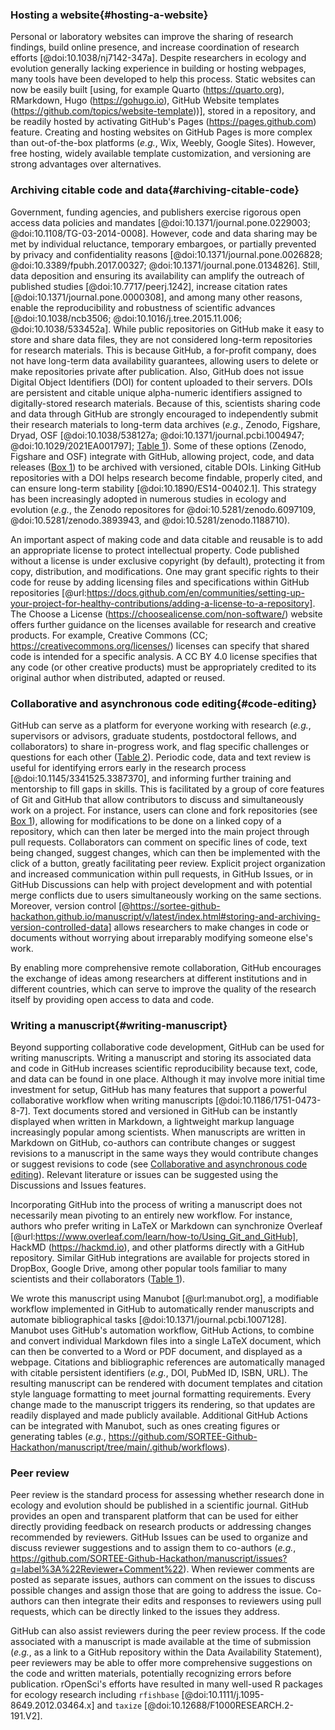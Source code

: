<!--## GitHub in EcoEvo examples (Part 2)-->

### Hosting a website{#hosting-a-website}

<!--*Contributors to this section: Rob Crystal-Ornelas, Emma Hudgins*   -->
Personal or laboratory websites can improve the sharing of research findings, build online presence, and increase coordination of research efforts [@doi:10.1038/nj7142-347a].
Despite researchers in ecology and evolution generally lacking experience in building or hosting webpages, many tools have been developed to help this process.
Static websites can now be easily built [using, for example Quarto (<https://quarto.org>), RMarkdown, Hugo (<https://gohugo.io>), GitHub Website templates (<https://github.com/topics/website-template>))], stored in a repository, and be readily hosted by activating GitHub's Pages (<https://pages.github.com>) feature.
Creating and hosting websites on GitHub Pages is more complex than out-of-the-box platforms (_e.g._, Wix, Weebly, Google Sites).
However, free hosting, widely available template customization, and versioning are strong advantages over alternatives.

### Archiving citable code and data{#archiving-citable-code}

<!--*Contributors to this section: Rob Crystal-Ornelas, Emma Hudgins, Dylan Gomes, PHPB*-->

Government, funding agencies, and publishers exercise rigorous open access data policies and mandates [@doi:10.1371/journal.pone.0229003; @doi:10.1108/TG-03-2014-0008].
However, code and data sharing may be met by individual reluctance, temporary embargoes, or partially prevented by privacy and confidentiality reasons [@doi:10.1371/journal.pone.0026828; @doi:10.3389/fpubh.2017.00327; @doi:10.1371/journal.pone.0134826].
Still, data deposition and ensuring its availability can amplify the outreach of published studies [@doi:10.7717/peerj.1242], increase citation rates [@doi:10.1371/journal.pone.0000308], and among many other reasons, enable the reproducibility and robustness of scientific advances [@doi:10.1038/ncb3506; @doi:10.1016/j.tree.2015.11.006; @doi:10.1038/533452a].
While public repositories on GitHub make it easy to store and share data files, they are not considered long-term repositories for research materials.
This is because GitHub, a for-profit company, does not have long-term data availability guarantees, allowing users to delete or make repositories private after publication.
Also, GitHub does not issue Digital Object Identifiers (DOI) for content uploaded to their servers.
DOIs are persistent and citable unique alpha-numeric identifiers assigned to digitally-stored research materials.
Because of this, scientists sharing code and data through GitHub are strongly encouraged to independently submit their research materials to long-term data archives (_e.g._, Zenodo, Figshare, Dryad, OSF [@doi:10.1038/538127a; @doi:10.1371/journal.pcbi.1004947; @doi:10.1029/2021EA001797]; [Table 1](#tbl:compare)).
Some of these options (Zenodo, Figshare and OSF) integrate with GitHub, allowing project, code, and data releases ([Box 1](#definitions)) to be archived with versioned, citable DOIs.
Linking GitHub repositories with a DOI helps research become findable, properly cited, and can ensure long-term stability [@doi:10.1890/ES14-00402.1].
This strategy has been increasingly adopted in numerous studies in ecology and evolution (_e.g._, the Zenodo repositores for @doi:10.5281/zenodo.6097109, @doi:10.5281/zenodo.3893943, and @doi:10.5281/zenodo.1188710).

An important aspect of making code and data citable and reusable is to add an appropriate license to protect intellectual property.
Code published without a license is under exclusive copyright (by default), protecting it from copy, distribution, and modifications.
One may grant specific rights to their code for reuse by adding licensing files and specifications within GitHub repositories [@url:https://docs.github.com/en/communities/setting-up-your-project-for-healthy-contributions/adding-a-license-to-a-repository].
The Choose a License (<https://choosealicense.com/non-software/>) website offers further guidance on the licenses available for research and creative products.
For example, Creative Commons (CC; <https://creativecommons.org/licenses/>) licenses can specify that shared code is intended for a specific analysis.
A CC BY 4.0 license specifies that any code (or other creative products) must be appropriately credited to its original author when distributed, adapted or reused.


### Collaborative and asynchronous code editing{#code-editing}

<!--*Contributors to this section: Kaitlyn Gaynor, Rob Crystal-Ornelas, Ali, Allison Binley*-->

GitHub can serve as a platform for everyone working with research (_e.g._, supervisors or advisors, graduate students, postdoctoral fellows, and collaborators) to share in-progress work, and flag specific challenges or questions for each other ([Table 2](#tbl:roles)).
Periodic code, data and text review is useful for identifying errors early in the research process [@doi:10.1145/3341525.3387370], and informing further training and mentorship to fill gaps in skills.
This is facilitated by a group of core features of Git and GitHub that allow contributors to discuss and simultaneously work on a project.
For instance, users can clone and fork repositories (see [Box 1](#definitions)), allowing for modifications to be done on a linked copy of a repository, which can then later be merged into the main project through pull requests.
Collaborators can comment on specific lines of code, text being changed, suggest changes, which can then be implemented with the click of a button, greatly facilitating peer review.
Explicit project organization and increased communication within pull requests, in GitHub Issues, or in GitHub Discussions can help with project development and with potential merge conflicts due to users simultaneously working on the same sections.
Moreover, version control [@https://sortee-github-hackathon.github.io/manuscript/v/latest/index.html#storing-and-archiving-version-controlled-data] allows researchers to make changes in code or documents without worrying about irreparably modifying someone else's work.

By enabling more comprehensive remote collaboration, GitHub encourages the exchange of ideas among researchers at different institutions and in different countries, which can serve to improve the quality of the research itself by providing open access to data and code.

### Writing a manuscript{#writing-manuscript}

<!--*contributors to this section:* Emma J. Hudgins, Katherine Hébert, PHPB, Eric-->

Beyond supporting collaborative code development, GitHub can be used for writing manuscripts.
Writing a manuscript and storing its associated data and code in GitHub increases scientific reproducibility because text, code, and data can be found in one place.
Although it may involve more initial time investment for setup, GitHub has many features that support a powerful collaborative workflow when writing manuscripts [@doi:10.1186/1751-0473-8-7].
Text documents stored and versioned in GitHub can be instantly displayed when written in Markdown, a lightweight markup language increasingly popular among scientists. 
When manuscripts are written in Markdown on GitHub, co-authors can contribute changes or suggest revisions to a manuscript in the same ways they would contribute changes or suggest revisions to code (see [Collaborative and asynchronous code editing](#code-editing)).
Relevant literature or issues can be suggested using the Discussions and Issues features.

Incorporating GitHub into the process of writing a manuscript does not necessarily mean pivoting to an entirely new workflow. 
For instance, authors who prefer writing in LaTeX or Markdown can synchronize Overleaf [@url:https://www.overleaf.com/learn/how-to/Using_Git_and_GitHub], HackMD (<https://hackmd.io>), and other platforms directly with a GitHub repository.
Similar GitHub integrations are available for projects stored in DropBox, Google Drive, among other popular tools familiar to many scientists and their collaborators ([Table 1](#tbl:compare)).

We wrote this manuscript using Manubot [@url:manubot.org], a modifiable workflow implemented in GitHub to automatically render manuscripts and automate bibliographical tasks [@doi:10.1371/journal.pcbi.1007128].
Manubot uses GitHub's automation workflow, GitHub Actions, to combine and convert individual Markdown files into a single LaTeX document, which can then be converted to a Word or PDF document, and displayed as a webpage.
Citations and bibliographic references are automatically managed with citable persistent identifiers (_e.g._, DOI, PubMed ID, ISBN, URL).
The resulting manuscript can be rendered with document templates and citation style language formatting to meet journal formatting requirements.
Every change made to the manuscript triggers its rendering, so that updates are readily displayed and made publicly available.
Additional GitHub Actions can be integrated with Manubot, such as ones creating figures or generating tables (_e.g._, <https://github.com/SORTEE-Github-Hackathon/manuscript/tree/main/.github/workflows>).

### Peer review

<!--*contributors to this section:* Eric R. Scott-->

Peer review is the standard process for assessing whether research done in ecology and evolution should be published in a scientific journal.
GitHub provides an open and transparent platform that can be used for either directly providing feedback on research products or addressing changes recommended by reviewers.
GitHub Issues can be used to organize and discuss reviewer suggestions and to assign them to co-authors (_e.g._, <https://github.com/SORTEE-Github-Hackathon/manuscript/issues?q=label%3A%22Reviewer+Comment%22>).
When reviewer comments are posted as separate issues, authors can comment on the issues to discuss possible changes and assign those that are going to address the issue.
Co-authors can then integrate their edits and responses to reviewers using pull requests, which can be directly linked to the issues they address.

GitHub can also assist reviewers during the peer review process.
If the code associated with a manuscript is made available at the time of submission (_e.g._, as a link to a GitHub repository within the Data Availability Statement), peer reviewers may be able to offer more comprehensive suggestions on the code and written materials, potentially recognizing errors before publication.
rOpenSci's efforts have resulted in many well-used R packages for ecology research including `rfishbase` [@doi:10.1111/j.1095-8649.2012.03464.x] and `taxize` [@doi:10.12688/F1000RESEARCH.2-191.V2].
